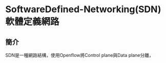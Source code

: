 # SoftwareDefined-Networking(SDN) 軟體定義網路 #

## 簡介 ##

SDN是一種網路結構，使用Openflow將Control plane與Data plane分離，